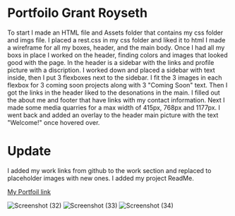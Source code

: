    # Portfoilo Grant Royseth 
   To start I made an HTML file and Assets folder that contains my css folder and imgs file.
I placed a rest.css in my css folder and liked it to html
I made a wireframe for all my boxes, header, and the main body.
Once I had all my boxs in place I worked on the header, finding colors and images that looked good
with the page.
In the header is a sidebar with the links and profile picture with a discription.
I worked down and placed a sidebar with text inside, then I put 3 flexboxes next to the sidebar.
I fit the 3 images in each flexbox for 3 coming soon projects along with 3 "Coming Soon" text.
Then I got the links in the header liked to the desonations in the main.
I filled out the about me and footer that have links with my contact information.
Next I made some media quarries for a max width of 415px, 768px and 1177px.
I went back and added an overlay to the header main picture with the text "Welcome!" once hovered over.
# Update
   I added my work links from github to the work section and replaced to placeholder images with new ones.
   I added my project ReadMe.
    

[My Portfoil link](https://groyseth.github.io/Portfoilo-GR/ "Check it out!")
    






![Screenshot (32)](https://user-images.githubusercontent.com/90479839/148633912-8070db9c-fcd9-42bb-87c7-b0451d690ede.png)
![Screenshot (33)](https://user-images.githubusercontent.com/90479839/148633917-8e8444dc-6ed6-48f7-a6d2-71667f75e605.png)
![Screenshot (34)](https://user-images.githubusercontent.com/90479839/148633920-aa96d980-93c1-4632-87c3-e42a48e17719.png)
